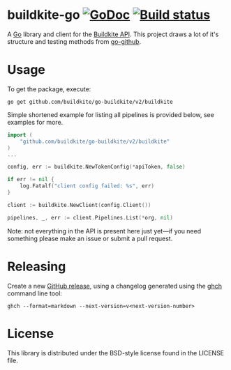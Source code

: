 # buildkite-go [![GoDoc](https://img.shields.io/badge/godoc-Reference-brightgreen.svg?style=flat)](http://godoc.org/github.com/buildkite/go-buildkite) [![Build status](https://badge.buildkite.com/b16a0d730b8732a1cfba06068f8450aa7cc4b2cf40eb6e6717.svg?branch=master)](https://buildkite.com/buildkite/go-buildkite)

A [Go](http://golang.org) library and client for the [Buildkite API](https://buildkite.com/docs/api). This project draws a lot of it's structure and testing methods from [go-github](https://github.com/google/go-github).

# Usage

To get the package, execute:

```
go get github.com/buildkite/go-buildkite/v2/buildkite
```

Simple shortened example for listing all pipelines is provided below, see examples for more.

```go
import (
    "github.com/buildkite/go-buildkite/v2/buildkite"
)
...

config, err := buildkite.NewTokenConfig(*apiToken, false)

if err != nil {
	log.Fatalf("client config failed: %s", err)
}

client := buildkite.NewClient(config.Client())

pipelines, _, err := client.Pipelines.List(*org, nil)

```

Note: not everything in the API is present here just yet—if you need something please make an issue or submit a pull request.

# Releasing

Create a new [GitHub release](https://github.com/buildkite/go-buildkite/releases), using a changelog generated using the [ghch](https://github.com/Songmu/ghch) command line tool:

```
ghch --format=markdown --next-version=v<next-version-number>
```



# License

This library is distributed under the BSD-style license found in the LICENSE file.
